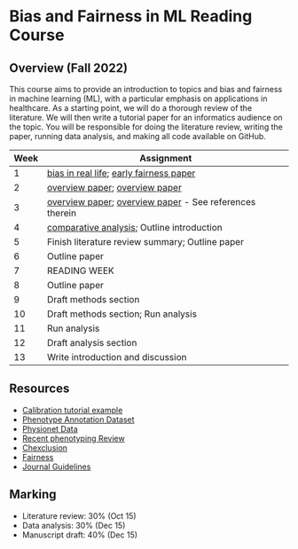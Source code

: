 # Bias and Fairness in ML Reading Course

## Overview (Fall 2022)

This course aims to provide an introduction to topics and bias and fairness in machine learning (ML), with a particular emphasis on applications in healthcare.  As a starting point, we will do a thorough review of the literature.  We will then write a tutorial paper for an informatics audience on the topic. You will be responsible for doing the literature review, writing the paper, running data analysis, and making all code available on GitHub.


| Week | Assignment                            |
|------|---------------------------------------|
| 1    | [bias in real life](https://www.science.org/doi/abs/10.1126/science.aax2342); [early fairness paper](https://arxiv.org/pdf/1805.12002.pdf)  |
| 2    |   [overview paper](https://www.annualreviews.org/doi/pdf/10.1146/annurev-statistics-042720-125902); [overview paper](https://arxiv.org/pdf/1701.08230.pdf)     |
| 3   | [overview paper](https://fairware.cs.umass.edu/papers/Verma.pdf);  [overview paper](https://www.nature.com/articles/s41598-022-07939-1) - See references therein |
| 4   |      [comparative analysis](https://arxiv.org/pdf/2001.07864.pdf); Outline introduction               |
| 5 |   Finish literature review summary; Outline paper  |
| 6   |   Outline paper                      |
| 7    | READING WEEK                                          |
| 8    | Outline paper |
| 9    |  Draft methods section                             |
| 10   | Draft methods section; Run analysis                                       |
| 11   | Run analysis                                      |
| 12   |Draft analysis section                                  |
| 13   | Write introduction and discussion            |



## Resources

* [Calibration tutorial example](https://academic.oup.com/jamia/article/27/4/621/5762806)
* [Phenotype Annotation Dataset](https://www.ncbi.nlm.nih.gov/pmc/articles/PMC5813927/)
* [Physionet Data](https://physionet.org)
* [Recent phenotyping Review](https://www.medrxiv.org/content/10.1101/2022.04.23.22274218v3.full.pdf)
* [Chexclusion](https://arxiv.org/pdf/2003.00827.pdf)
* [Fairness](https://dl.acm.org/doi/pdf/10.1145/3097983.3098095)
* [Journal Guidelines](https://academic.oup.com/jamia/pages/General_Instructions)


## Marking

* Literature review: 30% (Oct 15)
* Data analysis: 30% (Dec 15)
* Manuscript draft: 40%  (Dec 15)
